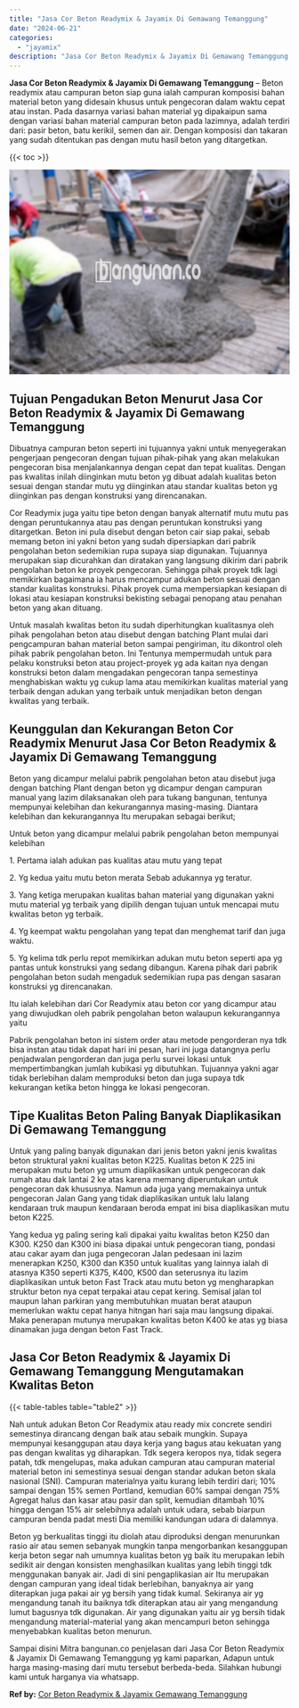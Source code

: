 ```yaml
---
title: "Jasa Cor Beton Readymix & Jayamix Di Gemawang Temanggung"
date: "2024-06-21"
categories: 
  - "jayamix"
description: "Jasa Cor Beton Readymix & Jayamix Di Gemawang Temanggung. Sampai disini Mitra bangunan.co penjelasan dari Jasa Cor Beton Readymix & Jayamix Di Gemawang Teman..."
---
```


**Jasa Cor Beton Readymix & Jayamix Di Gemawang Temanggung** – Beton readymix atau campuran beton siap guna ialah campuran komposisi bahan material beton yang didesain khusus untuk pengecoran dalam waktu cepat atau instan. Pada dasarnya variasi bahan material yg dipakaipun sama dengan variasi bahan material campuran beton pada lazimnya, adalah terdiri dari: pasir beton, batu kerikil, semen dan air. Dengan komposisi dan takaran yang sudah ditentukan pas dengan mutu hasil beton yang ditargetkan.

{{< toc >}}

![Jasa Cor Beton Readymix & Jayamix Di Gemawang Temanggung](/images/jasa-cor-readymix-60.png)

## Tujuan Pengadukan Beton Menurut Jasa Cor Beton Readymix & Jayamix Di Gemawang Temanggung

Dibuatnya campuran beton seperti ini tujuannya yakni untuk menyegerakan pengerjaan pengecoran dengan tujuan pihak-pihak yang akan melakukan pengecoran bisa menjalankannya dengan cepat dan tepat kualitas. Dengan pas kwalitas inilah diinginkan mutu beton yg dibuat adalah kualitas beton sesuai dengan standar mutu yg diinginkan atau standar kualitas beton yg diinginkan pas dengan konstruksi yang direncanakan.

Cor Readymix juga yaitu tipe beton dengan banyak alternatif mutu mutu pas dengan peruntukannya atau pas dengan peruntukan konstruksi yang ditargetkan. Beton ini pula disebut dengan beton cair siap pakai, sebab memang beton ini yakni beton yang sudah dipersiapkan dari pabrik pengolahan beton sedemikian rupa supaya siap digunakan. Tujuannya merupakan siap dicurahkan dan diratakan yang langsung dikirim dari pabrik pengolahan beton ke proyek pengecoran. Sehingga pihak proyek tdk lagi memikirkan bagaimana ia harus mencampur adukan beton sesuai dengan standar kualitas konstruksi. Pihak proyek cuma mempersiapkan kesiapan di lokasi atau kesiapan konstruksi bekisting sebagai penopang atau penahan beton yang akan dituang.

Untuk masalah kwalitas beton itu sudah diperhitungkan kualitasnya oleh pihak pengolahan beton atau disebut dengan batching Plant mulai dari pengcampuran bahan material beton sampai pengiriman, itu dikontrol oleh pihak pabrik pengolahan beton. Ini Tentunya mempermudah untuk para pelaku konstruksi beton atau project-proyek yg ada kaitan nya dengan konstruksi beton dalam mengadakan pengecoran tanpa semestinya menghabiskan waktu yg cukup lama atau memikirkan kualitas material yang terbaik dengan adukan yang terbaik untuk menjadikan beton dengan kwalitas yang terbaik.

## Keunggulan dan Kekurangan Beton Cor Readymix Menurut Jasa Cor Beton Readymix & Jayamix Di Gemawang Temanggung

Beton yang dicampur melalui pabrik pengolahan beton atau disebut juga dengan batching Plant dengan beton yg dicampur dengan campuran manual yang lazim dilaksanakan oleh para tukang bangunan, tentunya mempunyai kelebihan dan kekurangannya masing-masing. Diantara kelebihan dan kekurangannya Itu merupakan sebagai berikut;

Untuk beton yang dicampur melalui pabrik pengolahan beton mempunyai kelebihan

1\. Pertama ialah adukan pas kualitas atau mutu yang tepat

2\. Yg kedua yaitu mutu beton merata Sebab adukannya yg teratur.

3\. Yang ketiga merupakan kualitas bahan material yang digunakan yakni mutu material yg terbaik yang dipilih dengan tujuan untuk mencapai mutu kwalitas beton yg terbaik.

4\. Yg keempat waktu pengolahan yang tepat dan menghemat tarif dan juga waktu.

5\. Yg kelima tdk perlu repot memikirkan adukan mutu beton seperti apa yg pantas untuk konstruksi yang sedang dibangun. Karena pihak dari pabrik pengolahan beton sudah mengaduk sedemikian rupa pas dengan sasaran konstruksi yg direncanakan.

Itu ialah kelebihan dari Cor Readymix atau beton cor yang dicampur atau yang diwujudkan oleh pabrik pengolahan beton walaupun kekurangannya yaitu

Pabrik pengolahan beton ini sistem order atau metode pengorderan nya tdk bisa instan atau tidak dapat hari ini pesan, hari ini juga datangnya perlu penjadwalan pengorderan dan juga perlu survei lokasi untuk mempertimbangkan jumlah kubikasi yg dibutuhkan. Tujuannya yakni agar tidak berlebihan dalam memproduksi beton dan juga supaya tdk kekurangan ketika beton hingga ke lokasi pengecoran.

## Tipe Kualitas Beton Paling Banyak Diaplikasikan Di Gemawang Temanggung

Untuk yang paling banyak digunakan dari jenis beton yakni jenis kwalitas beton struktural yakni kualitas beton K225. Kualitas beton K 225 ini merupakan mutu beton yg umum diaplikasikan untuk pengecoran dak rumah atau dak lantai 2 ke atas karena memang diperuntukan untuk pengecoran dak khususnya. Namun ada juga yang memakainya untuk pengecoran Jalan Gang yang tidak diaplikasikan untuk lalu lalang kendaraan truk maupun kendaraan beroda empat ini bisa diaplikasikan mutu beton K225.

Yang kedua yg paling sering kali dipakai yaitu kwalitas beton K250 dan K300. K250 dan K300 ini biasa dipakai untuk pengecoran tiang, pondasi atau cakar ayam dan juga pengecoran Jalan pedesaan ini lazim menerapkan K250, K300 dan K350 untuk kualitas yang lainnya ialah di atasnya K350 seperti K375, K400, K500 dan seterusnya itu lazim diaplikasikan untuk beton Fast Track atau mutu beton yg mengharapkan struktur beton nya cepat terpakai atau cepat kering. Semisal jalan tol maupun lahan parkiran yang membutuhkan muatan berat ataupun memerlukan waktu cepat hanya hitngan hari saja mau langsung dipakai. Maka penerapan mutunya merupakan kwalitas beton K400 ke atas yg biasa dinamakan juga dengan beton Fast Track.

## Jasa Cor Beton Readymix & Jayamix Di Gemawang Temanggung Mengutamakan Kwalitas Beton

{{< table-tables table="table2" >}}

Nah untuk adukan Beton Cor Readymix atau ready mix concrete sendiri semestinya dirancang dengan baik atau sebaik mungkin. Supaya mempunyai kesanggupan atau daya kerja yang bagus atau kekuatan yang pas dengan kwalitas yg diharapkan. Tdk segera keropos nya, tidak segera patah, tdk mengelupas, maka adukan campuran atau campuran material material beton ini semestinya sesuai dengan standar adukan beton skala nasional (SNI). Campuran materialnya yaitu kurang lebih terdiri dari; 10% sampai dengan 15% semen Portland, kemudian 60% sampai dengan 75% Agregat halus dan kasar atau pasir dan split, kemudian ditambah 10% hingga dengan 15% air selebihnya adalah untuk udara, sebab biarpun campuran benda padat mesti Dia memiliki kandungan udara di dalamnya.

Beton yg berkualitas tinggi itu diolah atau diproduksi dengan menurunkan rasio air atau semen sebanyak mungkin tanpa mengorbankan kesanggupan kerja beton segar nah umumnya kualitas beton yg baik itu merupakan lebih sedikit air dengan konsisten menghasilkan kualitas yang lebih tinggi tdk menggunakan banyak air. Jadi di sini pengaplikasian air Itu merupakan dengan campuran yang ideal tidak berlebihan, banyaknya air yang diterapkan juga pakai air yg bersih yang tidak kumal. Sekiranya air yg mengandung tanah itu baiknya tdk diterapkan atau air yang mengandung lumut bagusnya tdk digunakan. Air yang digunakan yaitu air yg bersih tidak mengandung material-material yang akan mencampuri beton sehingga menyebabkan kualitas beton menurun.

Sampai disini Mitra bangunan.co penjelasan dari Jasa Cor Beton Readymix & Jayamix Di Gemawang Temanggung yg kami paparkan, Adapun untuk harga masing-masing dari mutu tersebut berbeda-beda. Silahkan hubungi kami untuk harganya via whatsapp.

**Ref by:** [Cor Beton Readymix & Jayamix Gemawang Temanggung](https://id.wikipedia.org/wiki/Cor)

